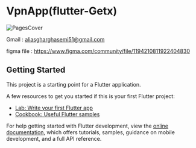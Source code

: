 
# VpnApp(flutter-Getx)
![PagesCover](https://user-images.githubusercontent.com/110099930/220283232-46eb5fff-eb64-4061-b24f-3d0925d960e6.jpg)

Gmail : aliasgharghasemi51@gmail.com

figma file : https://www.figma.com/community/file/1194210811922404830


## Getting Started

This project is a starting point for a Flutter application.

A few resources to get you started if this is your first Flutter project:

- [Lab: Write your first Flutter app](https://docs.flutter.dev/get-started/codelab)
- [Cookbook: Useful Flutter samples](https://docs.flutter.dev/cookbook)

For help getting started with Flutter development, view the
[online documentation](https://docs.flutter.dev/), which offers tutorials,
samples, guidance on mobile development, and a full API reference.
